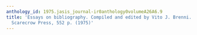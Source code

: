 ```yaml
---
anthology_id: 1975.jasis_journal-ir0anthology0volumeA26A6.9
title: 'Essays on bibliography. Compiled and edited by Vito J. Brenni. Metuchen, NJ:
  Scarecrow Press, 552 p. (1975)'
---
```

